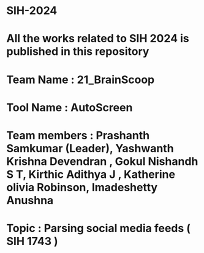 # SIH-2024
# All the works related to SIH 2024 is published in this repository
# Team Name : 21_BrainScoop
# Tool Name : AutoScreen
# Team members : Prashanth Samkumar (Leader), Yashwanth Krishna Devendran , Gokul Nishandh S T, Kirthic Adithya J , Katherine olivia Robinson, Imadeshetty Anushna
# Topic : Parsing social media feeds ( SIH 1743 )
 
 
